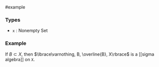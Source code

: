 #example 
### Types
- `x` : Nonempty Set 
### Example
If $B\subset X$, then $\lbrace\varnothing, B, \overline{B}, X\rbrace$ is a [[sigma algebra]] on `X`.